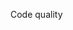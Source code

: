 <span id="title">Code quality</span>

<div id="body">

<include src="introduction/container-inParent-asPanel.md" boilerplate />
<include src="maximiseReadability/container-inParent-asPanel.md" boilerplate />
<include src="followStandard/container-inParent-asPanel.md" boilerplate />
<include src="nameWell/container-inParent-asPanel.md" boilerplate />
<include src="avoidShortcuts/container-inParent-asPanel.md" boilerplate />
<include src="commentMinimally/container-inParent-asPanel.md" boilerplate />

</div>
